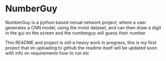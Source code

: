 # NumberGuy

NumberGuy is a python based nerual network project, where a user generates a CNN model, using the mnist dataset, and can then draw a digit in the gui on the screen and the numberguy will guess their number

This README and project is still a heavy work in progress, this is my first project that im uploading to github
the readme itself will be updated soon with info on requirements how to run etc
